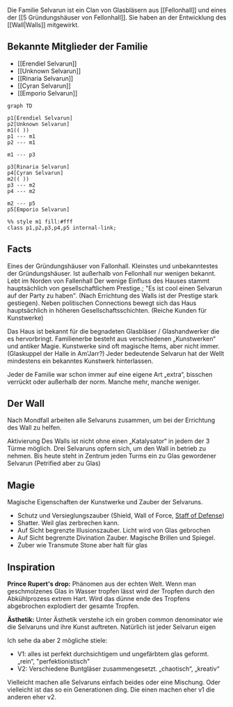Die Familie Selvarun ist ein Clan von Glasbläsern aus [[Fellonhall]] und eines der [[5 Gründungshäuser von Fellonhall]].
Sie haben an der Entwicklung des [[Wall|Walls]] mitgewirkt.


## Bekannte Mitglieder der Familie
- [[Erendiel Selvarun]]
- [[Unknown Selvarun]]
- [[Rinaria Selvarun]]
- [[Cyran Selvarun]]
- [[Emporio Selvarun]]


```mermaid
graph TD

p1[Erendiel Selvarun]
p2[Unknown Selvarun]
m1(( ))
p1 --- m1
p2 --- m1

m1 --- p3

p3[Rinaria Selvarun]
p4[Cyran Selvarun]
m2(( ))
p3 --- m2
p4 --- m2

m2 --- p5
p5[Emporio Selvarun]

%% style m1 fill:#fff
class p1,p2,p3,p4,p5 internal-link;
```

## Facts
Eines der Gründungshäuser von Fallonhall.
Kleinstes und unbekanntestes der Gründungshäuser.
Ist außerhalb von Fellonhall nur wenigen bekannt.
Lebt im Norden von Fallenhall
Der wenige Einfluss des Hauses stammt hauptsächlich von gesellschaftlichem Prestige.; "Es ist cool einen Selvarun auf der Party zu haben".
(Nach Errichtung des Walls ist der Prestige stark gestiegen).
Neben politischen Connections bewegt sich das Haus hauptsächlich in höheren Gesellschaftsschichten. (Reiche Kunden für Kunstwerke)

Das Haus ist bekannt für die begnadeten Glasbläser / Glashandwerker die es hervorbringt.
Familienerbe besteht aus verschiedenen „Kunstwerken“ und antiker Magie.
Kunstwerke sind oft magische Items, aber nicht immer. (Glaskuppel der Halle in Am’Jarr?)
Jeder bedeutende  Selvarun hat der Wellt mindestens ein bekanntes Kunstwerk hinterlassen.

Jeder de Familie war schon immer auf eine eigene Art „extra“, bisschen verrückt oder außerhalb der norm. Manche mehr, manche weniger.

## Der Wall
Nach Mondfall arbeiten alle Selvaruns zusammen, um bei der Errichtung des Wall zu helfen.

Aktivierung Des Walls ist nicht ohne einen „Katalysator“ in jedem der 3 Türme möglich. Drei Selvaruns opfern sich, um den Wall in betrieb zu nehmen. Bis heute steht in Zentrum jeden Turms ein zu Glas gewordener Selvarun (Petrified aber zu Glas)

## Magie
Magische Eigenschaften der Kunstwerke und Zauber der Selvaruns.
- Schutz und Versieglungszauber (Shield, Wall of Force, [Staff of Defense](https://5e.tools/items.html#staff%20of%20defense_lmop))
- Shatter. Weil glas zerbrechen kann.
- Auf Sicht begrenzte Illusionszauber. Licht wird von Glas gebrochen
- Auf Sicht begrenzte Divination Zauber. Magische Brillen und Spiegel.
- Zuber wie Transmute Stone aber halt für glas

## Inspiration
**Prince Rupert's drop:**
Phänomen aus der echten Welt.
Wenn man geschmolzenes Glas in Wasser tropfen lässt wird der Tropfen durch den Abkühlprozess extrem Hart. Wird das dünne ende des Tropfens abgebrochen explodiert der gesamte Tropfen.

**Ästhetik:**
Unter Ästhetik verstehe ich ein groben common denominator wie die Selvaruns und ihre Kunst auftreten. Natürlich ist jeder Selvarun eigen

Ich sehe da aber 2 mögliche stiele:
- V1: alles ist perfekt durchsichtigem und ungefärbtem glas geformt. „rein“, "perfektionistisch"
- V2: Verschiedene Buntgläser zusammengesetzt. „chaotisch“, „kreativ“

Vielleicht machen alle Selvaruns einfach beides oder eine Mischung. Oder vielleicht ist das so ein Generationen ding. Die einen machen eher v1 die anderen eher v2. 
